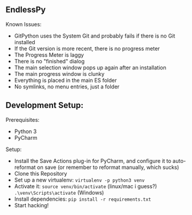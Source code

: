 EndlessPy
---

Known Issues:
- GitPython uses the System Git and probably fails if there is no Git installed
- If the Git version is more recent, there is no progress meter
- The Progress Meter is laggy
- There is no "finished" dialog
- The main selection window pops up again after an installation
- The main progress window is clunky
- Everything is placed in the main ES folder
- No symlinks, no menu entries, just a folder

Development Setup:
--
Prerequisites:
- Python 3
- PyCharm

Setup:
- Install the Save Actions plug-in for PyCharm, and configure it to auto-reformat on save (or remember to reformat manually, which sucks)
- Clone this Repository
- Set up a new virtualenv: `virtualenv -p python3 venv`
- Activate it: `source venv/bin/activate` (linux/mac i guess?) `.\venv\Scripts\activate` (Windows)
- Install dependencies: `pip install -r requirements.txt`
- Start hacking!
